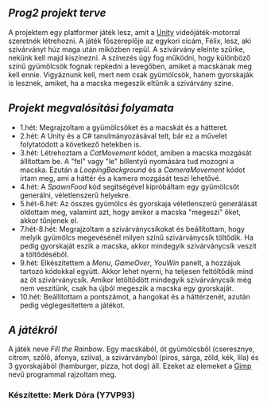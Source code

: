 *Prog2 projekt terve* 
--------------------- 

A projektem egy platformer játék lesz, amit a [Unity](https://unity.com/ "Unity") videójáték-motorral szeretnék létrehozni. 
A játék főszereplője az egykori cicám, Félix, lesz, aki szivárványt húz maga után miközben repül. A szivárvány eleinte szürke, nekünk kell majd kiszínezni. A színezés úgy fog működni, hogy különböző színű gyümölcsök fognak repkedni a levegőben, amiket a macskának meg kell ennie. Vigyáznunk kell, mert nem csak gyümölcsök, hanem gyorskaják is lesznek, amiket, ha a macska megeszik eltűnik a szivárvány színe.  

  

*Projekt megvalósítási folyamata* 
--------------------------------- 

* 1.hét: Megrajzoltam a gyümölcsöket és a macskát és a hátteret. 
* 2.hét: A Unity és a C# tanulmányozásával telt, bár ez a művelet folytatódott a következő hetekben is. 
* 3.hét: Létrehoztam a *CatMovement* kódot, amiben a macska mozgását állítottam be. A "fel" vagy "le" billentyű nyomására tud mozogni a macska. Ezután a *LoopingBackground* és a *CameraMovement* kódot írtam meg, ami a háttér és a kamera mozgását teszi lehetővé. 
* 4.hét: A *SpawnFood* kód segítségével kipróbáltam egy gyümölcsöt generálni, véletlenszerű helyekre. 
* 5.hét-6.hét: Az összes gyümölcs és gyorskaja véletlenszerű generálását oldottam meg, valamint azt, hogy amikor a macska "megeszi" őket, akkor tűnjenek el. 
* 7.hét-8.hét: Megrajzoltam a szivárványcsíkokat és beállítottam, hogy melyik gyümölcs megevésénél milyen színű szivárványcsík töltődik. Ha pedig gyorskaját eszik a macska, akkor mindegyik szivárványcsík veszít a töltődéséből. 
* 9.hét: Elkészítettem a *Menu*, *GameOver*, *YouWin* panelt, a hozzájuk tartozó kódokkal együtt. Akkor lehet nyerni, ha teljesen feltöltődik mind az öt szivárványcsík. Amikor letöltődött mindegyik szivárványcsík még nem veszítünk, csak ha újból megeszik a macska egy gyorskaját. 
* 10.hét: Beállítottam a pontszámot, a hangokat és a háttérzenét, azután pedig véglegesítettem a játékot. 

  

*A játékról* 
--------------------- 

A játék neve *Fill the Rainbow*. Egy macskából, öt gyümölcsből (cseresznye, citrom, szőlő, áfonya, szilva), a szivárványból (piros, sárga, zöld, kék, lila) és 3 gyorskajából (hamburger, pizza, hot dog) áll. Ezeket az elemeket a [Gimp](https://www.gimp.org/) nevű programmal rajzoltam meg. 



### Készítette: Merk Dóra (Y7VP93)
